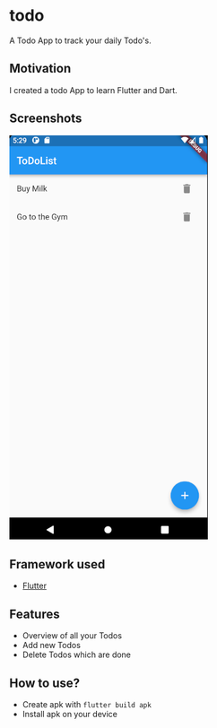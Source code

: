 # todo
A Todo App to track your daily Todo's.

## Motivation
I created a todo App to learn Flutter and Dart.

## Screenshots
![Mainpage](app_screenshot.png)

## Framework used
- [Flutter](https://flutter.dev/)

## Features
- Overview of all your Todos
- Add new Todos
- Delete Todos which are done

## How to use?
- Create apk with `flutter build apk`
- Install apk on your device
